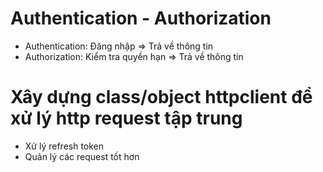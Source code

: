# Authentication - Authorization

- Authentication: Đăng nhập => Trả về thông tin
- Authorization: Kiểm tra quyền hạn => Trả về thông tin

# Xây dựng class/object httpclient để xử lý http request tập trung

- Xử lý refresh token
- Quản lý các request tốt hơn
